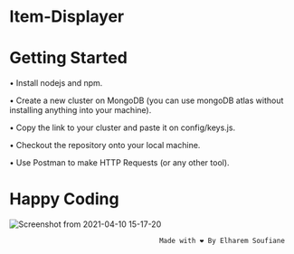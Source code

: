 # Item-Displayer

# Getting Started

• Install nodejs and npm.

• Create a new cluster on MongoDB (you can use mongoDB atlas without installing anything into your machine).

• Copy the link to your cluster and paste it on config/keys.js.

• Checkout the repository onto your local machine.

• Use Postman to make HTTP Requests (or any other tool).

# Happy Coding

![Screenshot from 2021-04-10 15-17-20](https://user-images.githubusercontent.com/44909504/114277812-be787e80-9a24-11eb-972a-b1a6f78e983c.png)

                                         Made with ❤️ By Elharem Soufiane

